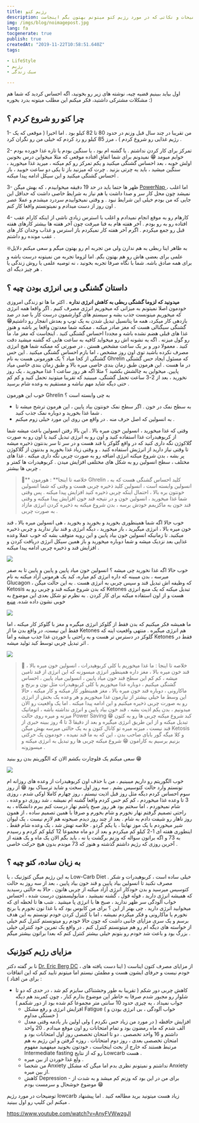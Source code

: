 ```yaml
---
title: رژیم کتو
description: تمامی توضیحات و نکاتی که در مورد رژیم کتو میتونم بهتون بگم اینجاست :)
img: /imgs/blog/noimagepost.jpg
lang: fa
tocgenerate: true
publish: true
createdAt: "2019-11-22T10:58:51.640Z"
tags:

- LifeStyle
- رژیم
- سبک زندگی

---
```




اول بیاید ببینیم قضیه چیه، نوشته های زیر رو بخونید، اگه احساس کردید که شما هم مشکلات مشترکی داشتید، فکر میکنم این مطلب میتونه بدرد بخوره :)

## چرا کتو رو شروع کردم ؟

1- من تقریبا در چند سال قبل وزنم در حدود 80 تا 82 کیلو بود . اما اخیرا ( موقعی که یک رژیم غذایی  رو شروع کردم ) ، مرز 85 کیلو رو رد کردم که خیلی من رو نگران کرد .

2- تمرکز برای کار کردن نداشتم . یا گشنه ام بود ، یا سنگین بودم یا تازه غذا خورده بودم خوابم میومد 😁  نمیدونم برای شما اتفاق افتاده موقعی که مثلا میخواین درس بخونین اولش خوبه ، بعد احساس گشنگی میکنید و یکم تمرکز رو کم میکنه ، میرید غذا میخورید ، سنگین میشید ، باید یه چرتی بزنید . چرت که میزنید باز تا یکی دو ساعت خوبید ، باز احساس گشنگی میکنید و این سیکل ادامه پیدا میکنه .

3- ظهر ها حتما باید در حد 19 دقیقه میخوابیدم ، که بهش میگن [PowerNap ](https://en.wikipedia.org/wiki/Power_nap)، اما اغلب نمیشد چون محل کار سر و صدا داشت یا هم نیاز به شرایط خاصی داشت که حداقل این جایی که من بودم خیلی این شرایط نبود . و وقتی نمیخوابیدم سردرد میشدم و عملا عصر اون روز از دست میدادم و نمیتونستم واقعا کار کنم .

4- کارهام رو به موقع انجام نمیدادم و اغلب با استرس زیادی ناشی از اینکه کارام عقب افتاده رو به رو بودم . آخر هفته هام به فنا میرفت چون آخر هفته ها بیشتر کارهای هفته قبل رو جمع میکردم . اگرم آخر هفته کار نمیکردم باز استرس و غذاب وجدان کار های عقب مونده رو داشتم .

❇️به ظاهر اینا ربطی به هم ندارن ولی من تجربه ام رو بهتون میگم و سعی میکنم دلایل علمی برای بعضی هاش رو هم بهتون بگم. اما لزوما تجربه من نمیتونه درست باشه و برای همه صادق باشه. شما با نگاه صرفا تجربه بخونید ، نه توصیه علمی یا روش زندگی یا هر چیز دیگه ای .

## داستان گشنگی و بی انرژی بودن چیه ؟

**میدونید که لزوما گشنگی ربطی به کاهش انرژی نداره** . اکثر ما ها تو زندگی امروزی خودمون اصلا نمیتونم به میزانی که میخوریم انرژی مصرف کنیم . اگر واقعا همه انرژی که میخوریم میتونست جذب بشه و سیستم های گوارشمون درست کار با صد در صد بازدهی کار میکرد، همه ما پتانسیل تبدیل شدن به یک توپ و بعدش انفجار رو داشتیم😁 گشنگی سیگنالی هست که مغز صادر میکنه . ممکنه شما معدتون واقعا پر باشه و هنوز غذا های قبلی هضم نشده باشه و مجددا احساس گشنگی کنید . اینجاست که مغز ما، ما رو گول میزنه . اگه یه نشونه اش رو میخواید کافیه به ساعت هایی که گشنه میشید دقت کنید . معمولا دور و بر یک ساعت مشخص هستن . در صورتی که ممکنه شما هیچ انرژی مصرف نکرده باشید توی اون روز مشخص  ، اما بازم احساس گشنگی میکنید . این حس گشنگی از کجا میاد ؟ یک هورمونی هست به نام Ghrelin که مسئول ایجاد حس گشنگی در ما هست . این هرمون طبق زمان بندی خاصی میره بالا و طبق زمان بندی خاصی میاد پایین. میخواین به چالشش بکشید ؟ مثلا اگه هر روز ساعت 1 غذا میخورید ، یک روز نخورید ، بعد از 2-3 ساعت تحمل گشنگی، میبینید که تقریبا میتونید تحمل کنید و کم کم حتی دیگه شاید مهم نباشه و مستقیم به وعده شام برسید .

خوب این هورمون Ghrelin به چی وابسته است ؟ 

- به سطح نمک در خون . اگر سطح نمک خونتون بیاد پایین ، این هرمون ترشح میشه تا شما غذا بخورید و دوباره نمک جذب کنید .
- به انسولین که اصل حرف منه . در واقع من روی این مورد خیلی زوم میکنم .

وقتی که غذا میخورید ، انسولین خون میره بالا . این بالا رفتن انسولین باعث میشه شما از کربوهیدرات غذا استفاده کنید و اون رو به انرژی تبدیل کنید یا اون رو به صورت گلاکوژن نگه داری کنید که در واقع گلوکز یا قند هست و در سر تا سر بدنتون ذخیره میشه تا وقتی نیاز دارید از انرژیش استفاده کنید .
و وقتی زیاد غذا بخورید و بدنتون از گلاکوژن پر بشه ، بدن شروع میکنه انرژی اضافه رو به صورت چربی نگه داری میکنه .
غذا های مختلف ، سطح انسولین رو به شکل های مختلفی افزایش میدن . کربوهیدرات ها کمتر و چربی ها بیشتر .

> 💎** خلاصه تا اینجا** :    هورمون Ghrelin ، کلید احساس گشنگی هست که به انسولین وابسته است ، انسولین کلید ذخیره چربی هست و وقتی که شما انسولین خونتون بره بالا ، احتمال اینکه چربی ذخیره کنید افزایش پیدا میکنه . پس وقتی شما غذا میخورید ، انسولین خون و در نتیجه قند خون افزایش پیدا میکنه و وقتی قند خون به ماکزیمم خودش برسه ، بدن شروع میکنه به ذخیره کردن انرژی مازاد به صورت چربی .

خوب حالا اگه شما همینطوری بخورید و بخورید و بخورید ، هی انسولین میره بالا ، قند خون میره بالا ، انرژی میگیرید ، باز میخورید ، دیگه انرژی و قند نیاز ندارید و چربی ذخیره میکنید. تا زمانیکه انسولین خون بیاد پایین و این رویه متوقف بشه که خوب عملا وعده غذایی بعد نزدیک میشه و شما دوباره میخورید و باز همین سیکل انرژی دریافت کردن و افزایش قند و ذخیره چربی ادامه پیدا میکنه . 

![ ](https://dtc.ucsf.edu/images/graphs/graph_normal_gi.gif)

خوب حالا اگه غذا نخورید چی میشه ؟ 
انسولین خون میاد پایین و پایین و پایین تا به صفر میرسه ، بدن میبینه که داره انرژی کم میاره، کبد یک هرمونی آزاد میکنه به نام Glucagon ، که وظیفه اش تبدیل قند و سپس چربی به انرژی هست . به این حالت میگن Ketosis که بدن شروع میکنه قند و چربی رو به Ketones تبدیل میکنه که یک منبع انرژی هست و از اون استفاده میکنه برای کار کردن . به نظرم تو شکل بعدی این موضوع به خوبی نشون داده شده. [منبع](https://blog.thatcleanlife.com/signs-your-blood-sugar-is-out-of-whack-and-how-to-balance-it-naturally/)

![ ](https://s3-us-west-2.amazonaws.com/thatcleanlife-blog/2017/09/blood-sugar-2.png)

ما همیشه فکر میکنیم که بدن فقط از گلوکز انرژی میگیره و مغز با گلوکز کار میکنه ، اما فقط این نیست، در واقع بدن ما از Ketones هم انرژی میگیره . منتهی واقعیت اینه که گلوکز در دسترس تر هست و به راحتی با خوردن غذا جذب میشه و اما Ketones فقط در اثر تبدیل چربی  توسط کبد تولید میشه .

![ ](/imgs/blog/keto/ketonesvsglucose.jpg)

> 💎 خلاصه تا اینجا :    ما غذا میخوریم با کلی کربوهیدرات ، انسولین خون میره بالا ، قند خون میره بالا ، مغز داره همینطور انرژی  میسوزنه  که این انرژی از قند تامین میشه ، کم کم این سطح قند خون میاد پایین ، انسولین میاد پایین ، احساس گشنگی میکنیم ، دوباره غذا میخوریم با کلی کربوهیدرات مثل نون و برنج و ماکارونی ، دوباره قند خون میره بالا ، مغز همینطور کار میکنه و کار میکنه ، حالا این وسط ما خیلی بیشتر از نیازمون غذا میخوریم و هر وعده یک بخش از انرژی رو به صورت چربی ذخیره میکنیم و این ادامه پیدا میکنه . اما یک واقعیت رو الان میدونیم ، بدن یکم اذیت بشه ، قند خون بیاد پایین و انرژی نداشته باشه ، اتوماتیک میزنه و میره روی حالت Power Saving 😁 کبد شروع میکنه چربی ها رو به کتون تبدیل میکنه و از این طریق انرژی میگیره و بعد از دقیقا 3 تا 4 روز ببینه خبری از قند نیست ، میزنه میره تو کانال کتون و به یک حالتی میرسه بهش میگن Ketosis و کلا میگه گور بابای صاحب بدن ، این که به ما قند نمیده ، خودمون یک حرکتی بزنیم برسیم به کارامون 😁 شروع میکنه چربی ها رو تبدیل به انرژی میکنه و میسوزونه .

سعی میکنم یک فلوچارت بکشم الان که الگوریتم بدن رو ببنید 😁

![ ](/imgs/blog/keto/ketoflowchart.jpg)

خوب الگوریتم رو داریم میبینیم ، من با حذف اون کربوهیدرات از وعده های روزانه ام تونستم وارد حالت کتوسیس بشم . سه روز اول سخت و شاید ترسناک بود 😁 از روز سوم احساس کردم دیگه مثل روز قبل اذیت نیستم ، روز چهارم کاملا اوکی شدم ، روزی 3 تا وعده غذا میخوردم ، کم کم حس کردم واقعا گشنه ام نمیشه ، شد روزی دو وعده ، شام نمیخوردم ، اما سختم بود هر روز صبح پاشم نهار درست کنم ببرم دانشگاه ، به راحتی تصمیم گرفتم نهار نخورم و شام بخورم و صرفا با همین تصمیم ساده ، از همون روز ناهار رو شیفت دادم به شام . بعد از چند روز دیدم صبحونه هم لازم نیست ، یک لیوان شیر میخوردم با یک موز نهایتا ، یا یکم گردو . خلاصه تهش شد ، یک وعده شام فقط . اینطوری هفته ای 1-2 کیلو کم میکردم و بعد از دو ماه مجموعا 12 کیلو کم کردم و رسیدم به 73 و اگه براتون سواله که  وزنم برگشت یا نه ، باید بگم الان یک ماه و یک هفته از آخرین روزی که رژیم داشتم گذشته و هنوز که 73 موندم بدون هیچ حرکت خاصی .

## به زبان ساده، کتو چیه ؟

به این رژیم میگن کتوژنیک ، یا Low-Carb Diet .  خیلی ساده است ، کربوهیدرات و شکر مصرف نکنید تا انسولین بیاد پایین و قند خون بیاد پایین ، بعد از سه روز به حالت کتوسیس میرسید و بدن خودکار انرژی آزاد میکنه از چربی هاتون .  حالا به حالتی رسیدید که همیشه انرژی دارید ، فوله فول ، گشنه نمیشید ، متابولیسمتون درست شده ، احساس خواب آلودگی سر ظهر ندارید ، صبح ها با انرژی پا میشید . شب ها تا لحظه ای که میخوابید انرژی دارید . چی بهتر از این ؟ 
برای من کابوس بود که با غذا نون نخورم یا برنج نخورم یا ماکارونی و فکر میکردم نمیشه ، اما با کنترل کردن خودم تونستم به این هدف برسم و یک سری مزایای جانبی داشت که چون حالا خودم رو میتونستم کنترل کنم خیلی از خواسته های دیگه ام رو هم میتونستم کنترل کنم . در واقع یک تمرین خود کنترلی خیلی بزرگ بود و باعث شد خودم رو بتونم خیلی بیشتر کنترل کنم که بعدا براتون بیشتر میگم .

## مزایای رژیم کتوژنیک

نا بر گفته دکتر [Dr. Eric Berg DC](https://www.youtube.com/channel/UC3w193M5tYPJqF0Hi-7U-2g) ، از مزایای مصرف کتون ایناست ( اینا دست یافته های خودم نیست و حرفای ایشون هست و مطمئن نیستم اما میتونم تایید کنم که این اتفاقات برای من افتاد ) :

- کاهش چربی دور شکم ( تقریبا به طور وحشتناکی سایزم کم شد ، در حدی که دو تا شلوار رو مجبور شدم صرفا به خاطر این موضوع بذارم کنار ، چون کمربند هم  دیگه جواب نمیداد  ، یه چیزی حدود 10 سانتی متر مجموعا کم شده بود از دور شکمم )
  - افزایش انرژی و رفع مشکل Fatigue ( خواب آلودگی ، بی انرژی بودن و خستگی مداوم )
  - افزایش حافظه ( در مورد من زیاد حس نکردم ) ولی اولین بار یادمه وقتی معدل الف شدم که ماه رمضون بود و تمام امتحانات رو اون موقع میدادم . 20 واحد داشتم و 16 واحد تخصصی .  دو تا امتحان تخصصی روز اول امتحانات بود و امتحان تخصصی بعدی ، روز دوم امتحانات . روزه گرفتن و این رژیم به هم مرتبط هستند که خارج از بحث اینجاست ، خودتون بخونید میفهمید مفهوم Intermediate fasting رو که از نتایج Lowcarb هست .
  - ولع غذا خوردن از بین میره . 
  - من شخصا Anxiety نداشتم و نمیتونم نظری بدم اما میگن که مشکل Anxiety از بین میره. 
  - کاهش Depression - برای من در این بود که وزنم کم میشد و به شدت از موضوع خوشحال و سرمست بودم 😁 

توضیحات در مورد رژیم lowcarb زیاد هست میتونید برید مطالعه کنید . اما پیشنهاد میکنم این کلیپ رو اول ببینید .

 https://www.youtube.com/watch?v=AnyFVWwzgJI